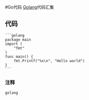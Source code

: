#Go代码
[Golang](http://golang.org)代码汇集

## 代码
    ```golang
    package main
    import (
        "fmt"
    )
    func main() {
        fmt.Printf("%x\n", "Hello world")
    }
    ```
### 注释
    golang